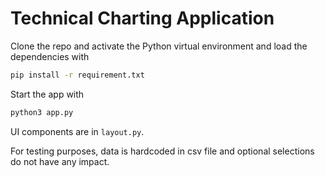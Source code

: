 # Technical Charting Application

Clone the repo and activate the Python virtual environment and load the dependencies with

```bash
pip install -r requirement.txt 
```

Start the app with

```bash
python3 app.py
```

UI components are in `layout.py`.

For testing purposes, data is hardcoded in csv file and optional selections do not have any impact.